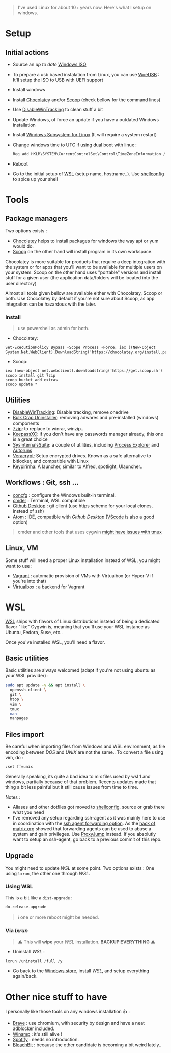 > I've used Linux for about 10+ years now. Here's what I setup on windows.

# Setup

## Initial actions

-   Source an *up to date* [Windows ISO](https://www.microsoft.com/en-gb/software-download/windows10ISO)
-   To prepare a usb based instalation from Linux, you can use [WoeUSB](https://github.com/slacka/WoeUSB) : It'll setup the ISO to USB with UEFI support
-   Install windows
-   Install [Chocolatey](https://chocolatey.org/) and/or [Scoop](https://github.com/lukesampson/scoop) (check bellow for the command lines)
-   Use [DisableWinTracking](https://github.com/10se1ucgo/DisableWinTracking/releases/) to clean stuff a bit
-   Update Windows, of force an update if you have a outdated Windows installation
-   Install [Windows Subsystem for Linux](https://docs.microsoft.com/en-us/windows/wsl/install-win10) (It will require a system restart)
-   Change windows time to UTC if using dual boot with linux :

    ``` powershell
    Reg add HKLM\SYSTEM\CurrentControlSet\Control\TimeZoneInformation /v RealTimeIsUniversal /t REG_QWORD /d 1
    ```

-   Reboot
-   Go to the initial setup of [WSL](#WSL) (setup name, hostname..). Use [shellconfig](https://github.com/replicajune/shellconfig) to spice up your shell

# Tools

## Package managers

Two options exists :

-   [Chocolatey](https://chocolatey.org) helps to install packages for windows the way apt or yum would do.
-   [Scoop](https://scoop.sh/) on the other hand will install program in its own workspace.

Chocolatey is more suitable for products that require a deep integration with the system or for apps that you'll want to be available for multiple users on your system. Scoop on the other hand uses "portable" versions and install stuff for a given user (the application data/folders will be located into the user directory)

Almost all tools given bellow are available either with Chocolatey, Scoop or both. Use Chocolatey by default if you're not sure about Scoop, as app integration can be hazardous with the later.

### Install

> use powershell as admin for both.

-   Chocolatey:

```
Set-ExecutionPolicy Bypass -Scope Process -Force; iex ((New-Object System.Net.WebClient).DownloadString('https://chocolatey.org/install.ps1'))
```

-   Scoop:

```
iex (new-object net.webclient).downloadstring('https://get.scoop.sh')
scoop install git 7zip
scoop bucket add extras
scoop update *
```

## Utilities

-   [DisableWinTracking](https://github.com/10se1ucgo/DisableWinTracking): Disable tracking, remove onedrive
-   [Bulk Crap Uninstaller](https://www.bcuninstaller.com): removing adwares and pre-installed (windows) components
-   [7zip](https://www.7-zip.org/): to replace to winrar, winzip..
-   [KeepassXC](https://keepassxc.org/download/#windows): if you don't have any passwords manager already, this one is a great choice
-   [SysinternalsSuite](https://docs.microsoft.com/en-us/sysinternals/downloads/): a couple of utilities, including [Process Explorer](https://docs.microsoft.com/en-us/sysinternals/downloads/process-explorer) and [Autoruns](https://docs.microsoft.com/en-us/sysinternals/downloads/autoruns)
-   [Veracrypt](https://www.veracrypt.fr/en/Downloads.html): Setup encrypted drives. Known as a safe alternative to bitlocker, and compatible with Linux
-   [Keypirinha](https://keypirinha.com/): A launcher, similar to Alfred, spotlight, Ulauncher..

## Workflows : Git, ssh ...

-   [concfg](https://github.com/lukesampson/concfg) : configure the Windows built-in terminal.
-   [cmder](http://cmder.net/) : Terminal, WSL compatible
-   [Github Desktop](https://desktop.github.com/) : git client (use https scheme for your local clones, instead of ssh)
-   [Atom](https://atom.io/) : IDE, compatible with *Github Desktop* ([VScode](https://code.visualstudio.com/) is also a good option)

> cmder and other tools that uses cygwin [might have issues with tmux](https://github.com/cmderdev/cmder/issues/1160)

## Linux, VM

Some stuff will need a proper Linux installation instead of WSL, you might want to use :

-   [Vagrant](https://www.vagrantup.com/) : automatic provision of VMs with Virtualbox (or Hyper-V if you're into that)
-   [Virtualbox](https://www.virtualbox.org/) : a backend for Vagrant

# WSL

[WSL](https://docs.microsoft.com/en-us/windows/wsl/about) ships with flavors of Linux distributions instead of being a dedicated flavor "like" Cygwin is, meaning that you'll use your WSL instance as Ubuntu, Fedora, Suse, etc..

Once you've installed WSL, you'll need a flavor.


## Basic utilities

Basic utilities are always welcomed (adapt if you're not using ubuntu as your WSL provider) :

``` sh
sudo apt update -y && apt install \
  openssh-client \
  git \
  htop \
  vim \
  tmux
  man
  manpages
```

## Files import

Be careful when importing files from Windows and WSL environment, as file encoding between *DOS* and *UNIX* are not the same.. To convert a file using vim, do :

``` vim
:set ff=unix
```

Generally speaking, its quite a bad idea to mix files used by wsl 1 and windows, partially because of that problem. Recents updates made that thing a bit less painful but it still cause issues from time to time.

>>>
Notes :
-   Aliases and other dotfiles got moved to [shellconfig](https://github.com/replicajune/shellconfig). source or grab there what you need
-   I've removed any setup regarding ssh-agent as it was mainly here to use in coordination with the [ssh agent forwarding option](https://developer.github.com/v3/guides/using-ssh-agent-forwarding/). As the [hack of matrix.org](https://matrix.org/blog/2019/05/08/post-mortem-and-remediations-for-apr-11-security-incident/#ssh-agent-forwarding-should-be-disabled) showed that forwarding agents can be used to abuse a system and gain privileges. Use [ProxyJump](https://wiki.gentoo.org/wiki/SSH_jump_host) instead. If you absolutly want to setup an ssh-agent, go back to a previous commit of this repo.

## Upgrade

You might need to update *WSL* at some point. Two options exists : One using `lxrun`, the other one through *WSL*.

### Using WSL

This is a bit like a `dist-upgrade` :

``` bash
do-release-upgrade
```

> :information_source: one or more reboot might be needed.

### Via *lxrun*

> :warning: This will **wipe** your *WSL* installation. **BACKUP EVERYTHING** :warning:

-   Uninstall *WSL* :

``` powershell
lxrun /uninstall /full /y
```

-   Go back to the [Windows store](https://docs.microsoft.com/en-us/windows/wsl/install-win10#install-your-linux-distribution-of-choice), install *WSL*, and setup everything again/back.


# Other nice stuff to have

I personally like those tools on any windows installation :thumbsup: :

-   [Brave](https://laptop-updates.brave.com/latest/winx64) : use chromium, with security by design and have a neat adblocker included.
-   [Winamp](https://www.winamp.com/) : it's still alive !
-   [Spotify](https://www.spotify.com/fr/download/windows) : needs no introduction.
-   [BleachBit](https://www.bleachbit.org/download/windows) : because the other candidate is becoming a bit weird lately..
